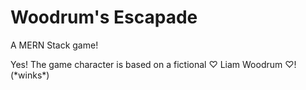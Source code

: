 # Woodrum's Escapade
A MERN Stack game!


Yes! The game character is based on a fictional ♡︎ Liam Woodrum ♡︎! (\*winks\*)
